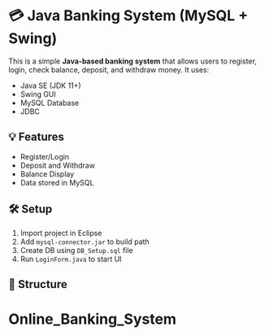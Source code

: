 # 💳 Java Banking System (MySQL + Swing)

This is a simple **Java-based banking system** that allows users to register, login, check balance, deposit, and withdraw money. It uses:

- Java SE (JDK 11+)
- Swing GUI
- MySQL Database
- JDBC

## 💡 Features

- Register/Login
- Deposit and Withdraw
- Balance Display
- Data stored in MySQL

## 🛠️ Setup

1. Import project in Eclipse
2. Add `mysql-connector.jar` to build path
3. Create DB using `DB_Setup.sql` file
4. Run `LoginForm.java` to start UI

## 📂 Structure

# Online_Banking_System

